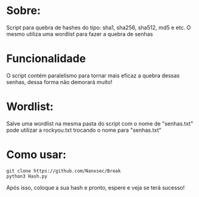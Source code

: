 # Sobre:

Script para quebra de hashes do tipo: sha1, sha256, sha512, md5 e etc. O mesmo utiliza uma wordlist para fazer a quebra de senhas

# Funcionalidade

O script contém paralelismo para tornar mais eficaz a quebra dessas senhas, dessa forma não demorará muito!

# Wordlist:

Salve uma wordlist na mesma pasta do script com o nome de "senhas.txt" pode utilizar a rockyou.txt trocando o nome para "senhas.txt"

# Como usar:

    git clone https://github.com/Nanxsec/Break
    python3 Hash.py

Após isso, coloque a sua hash e pronto, espere e veja se terá sucesso!
